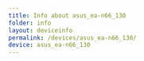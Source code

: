 ```yaml
---
title: Info about asus_ea-n66_130
folder: info
layout: deviceinfo
permalink: /devices/asus_ea-n66_130/
device: asus_ea-n66_130
---
```

